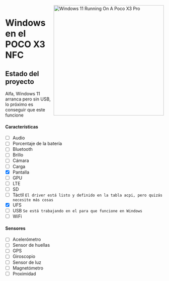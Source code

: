 <img align="right" src="https://github.com/wormstest/src_vayu_windows/blob/main/2Poco X3 Pro Windows.png" width="350" alt="Windows 11 Running On A Poco X3 Pro">


# Windows en el POCO X3 NFC

## Estado del proyecto

Alfa, Windows 11 arranca pero sin USB, lo próximo es conseguir que este funcione

#### Características

- [ ] Audio 
- [ ] Porcentaje de la batería
- [ ] Bluetooth
- [ ] Brillo
- [ ] Cámara
- [ ] Carga 
- [x] Pantalla
- [ ] GPU
- [ ] LTE 
- [ ] SD 
- [ ] Táctil ```El driver está listo y definido en la tabla acpi, pero quizás necesite más cosas```
- [x] UFS
- [ ] USB ```Se está trabajando en el para que funcione en Windows```
- [ ] WiFi

#### Sensores
- [ ] Acelerómetro
- [ ] Sensor de huellas
- [ ] GPS
- [ ] Giroscopio
- [ ] Sensor de luz
- [ ] Magnetómetro
- [ ] Proximidad
